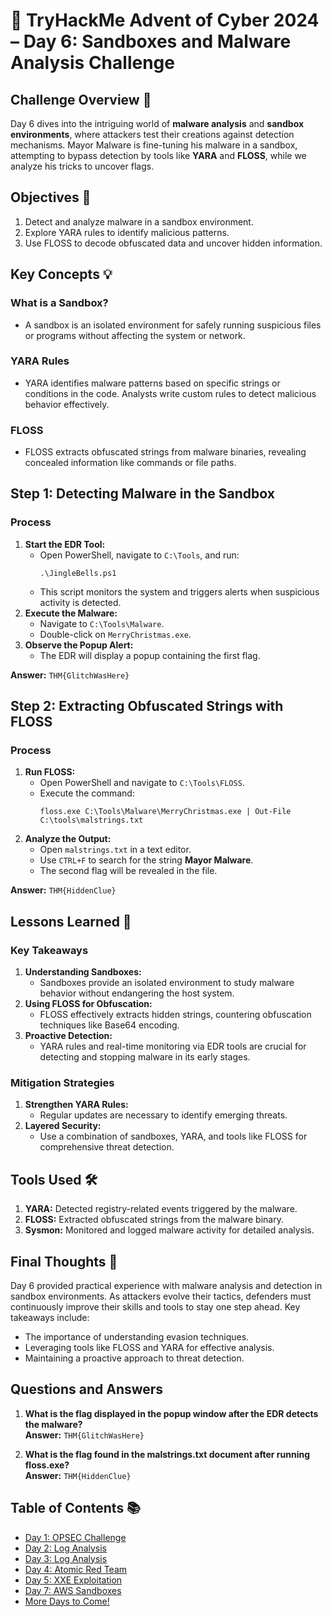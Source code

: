 # 🎄 TryHackMe Advent of Cyber 2024 – Day 6: Sandboxes and Malware Analysis Challenge

## Challenge Overview 🎅

Day 6 dives into the intriguing world of **malware analysis** and **sandbox environments**, where attackers test their creations against detection mechanisms. Mayor Malware is fine-tuning his malware in a sandbox, attempting to bypass detection by tools like **YARA** and **FLOSS**, while we analyze his tricks to uncover flags.

## Objectives 🎯

1. Detect and analyze malware in a sandbox environment.
2. Explore YARA rules to identify malicious patterns.
3. Use FLOSS to decode obfuscated data and uncover hidden information.

## Key Concepts 💡

### What is a Sandbox?
- A sandbox is an isolated environment for safely running suspicious files or programs without affecting the system or network.

### YARA Rules
- YARA identifies malware patterns based on specific strings or conditions in the code. Analysts write custom rules to detect malicious behavior effectively.

### FLOSS
- FLOSS extracts obfuscated strings from malware binaries, revealing concealed information like commands or file paths.

## Step 1: Detecting Malware in the Sandbox

### Process
1. **Start the EDR Tool:**
   - Open PowerShell, navigate to `C:\Tools`, and run:
     ```
     .\JingleBells.ps1
     ```
   - This script monitors the system and triggers alerts when suspicious activity is detected.
2. **Execute the Malware:**
   - Navigate to `C:\Tools\Malware`.
   - Double-click on `MerryChristmas.exe`.
3. **Observe the Popup Alert:**
   - The EDR will display a popup containing the first flag.

**Answer:** `THM{GlitchWasHere}`

## Step 2: Extracting Obfuscated Strings with FLOSS

### Process
1. **Run FLOSS:**
   - Open PowerShell and navigate to `C:\Tools\FLOSS`.
   - Execute the command:
     ```
     floss.exe C:\Tools\Malware\MerryChristmas.exe | Out-File C:\tools\malstrings.txt
     ```
2. **Analyze the Output:**
   - Open `malstrings.txt` in a text editor.
   - Use `CTRL+F` to search for the string **Mayor Malware**.
   - The second flag will be revealed in the file.

**Answer:** `THM{HiddenClue}`

## Lessons Learned 🌟

### Key Takeaways
1. **Understanding Sandboxes:**
   - Sandboxes provide an isolated environment to study malware behavior without endangering the host system.
2. **Using FLOSS for Obfuscation:**
   - FLOSS effectively extracts hidden strings, countering obfuscation techniques like Base64 encoding.
3. **Proactive Detection:**
   - YARA rules and real-time monitoring via EDR tools are crucial for detecting and stopping malware in its early stages.

### Mitigation Strategies
1. **Strengthen YARA Rules:**
   - Regular updates are necessary to identify emerging threats.
2. **Layered Security:**
   - Use a combination of sandboxes, YARA, and tools like FLOSS for comprehensive threat detection.

## Tools Used 🛠️

1. **YARA:** Detected registry-related events triggered by the malware.
2. **FLOSS:** Extracted obfuscated strings from the malware binary.
3. **Sysmon:** Monitored and logged malware activity for detailed analysis.

## Final Thoughts 🎁

Day 6 provided practical experience with malware analysis and detection in sandbox environments. As attackers evolve their tactics, defenders must continuously improve their skills and tools to stay one step ahead. Key takeaways include:
- The importance of understanding evasion techniques.
- Leveraging tools like FLOSS and YARA for effective analysis.
- Maintaining a proactive approach to threat detection.

## Questions and Answers

1. **What is the flag displayed in the popup window after the EDR detects the malware?**  
   **Answer:** `THM{GlitchWasHere}`

2. **What is the flag found in the malstrings.txt document after running floss.exe?**  
   **Answer:** `THM{HiddenClue}`

## Table of Contents 📚

- [Day 1: OPSEC Challenge](day1.md)
- [Day 2: Log Analysis](day2.md)
- [Day 3: Log Analysis](day3.md)
- [Day 4: Atomic Red Team](day4.md)
- [Day 5: XXE Exploitation](day5.md)
- [Day 7: AWS Sandboxes](day7.md)
- [More Days to Come!](README.md)
